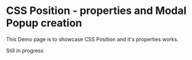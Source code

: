 # CSS Position - properties and Modal Popup creation

This Demo page is to showcase CSS Position and it's properties works.

Still in progress